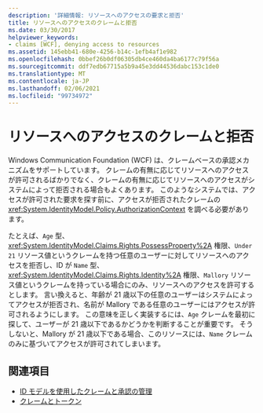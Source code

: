 ```yaml
---
description: '詳細情報: リソースへのアクセスの要求と拒否'
title: リソースへのアクセスのクレームと拒否
ms.date: 03/30/2017
helpviewer_keywords:
- claims [WCF], denying access to resources
ms.assetid: 145ebb41-680e-4256-b14c-1efb4af1e982
ms.openlocfilehash: 0bbef26b0df06305db4ce460da4ba6177c79f56a
ms.sourcegitcommit: ddf7edb67715a5b9a45e3dd44536dabc153c1de0
ms.translationtype: MT
ms.contentlocale: ja-JP
ms.lasthandoff: 02/06/2021
ms.locfileid: "99734972"
---
```

# <a name="claims-and-denying-access-to-resources"></a>リソースへのアクセスのクレームと拒否

Windows Communication Foundation (WCF) は、クレームベースの承認メカニズムをサポートしています。 クレームの有無に応じてリソースへのアクセスが許可されるばかりでなく、クレームの有無に応じてリソースへのアクセスがシステムによって拒否される場合もよくあります。 このようなシステムでは、アクセスが許可された要求を探す前に、アクセスが拒否されたクレームの <xref:System.IdentityModel.Policy.AuthorizationContext> を調べる必要があります。  
  
 たとえば、`Age` 型、<xref:System.IdentityModel.Claims.Rights.PossessProperty%2A> 権限、`Under 21` リソース値というクレームを持つ任意のユーザーに対してリソースへのアクセスを拒否し、ID が `Name` 型、<xref:System.IdentityModel.Claims.Rights.Identity%2A> 権限、`Mallory` リソース値というクレームを持っている場合にのみ、リソースへのアクセスを許可するとします。 言い換えると、年齢が 21 歳以下の任意のユーザーはシステムによってアクセスが拒否され、名前が Mallory である任意のユーザーにはアクセスが許可されるようにします。 この意味を正しく実装するには、`Age` クレームを最初に探して、ユーザーが 21 歳以下であるかどうかを判断することが重要です。 そうしないと、Mallory が 21 歳以下である場合、このリソースには、`Name` クレームのみに基づいてアクセスが許可されてしまいます。  
  
## <a name="see-also"></a>関連項目

- [ID モデルを使用したクレームと承認の管理](managing-claims-and-authorization-with-the-identity-model.md)
- [クレームとトークン](claims-and-tokens.md)
